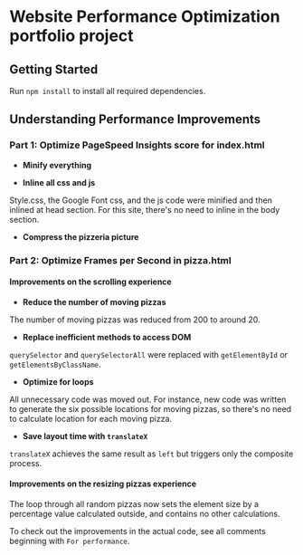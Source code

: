 # Website Performance Optimization portfolio project


## Getting Started

Run `npm install` to install all required dependencies.

## Understanding Performance Improvements

### Part 1: Optimize PageSpeed Insights score for index.html

- **Minify everything**

- **Inline all css and js**

Style.css, the Google Font css, and the js code were minified and then inlined at head section. For this site, there's no need to inline in the body section.

- **Compress the pizzeria picture**

### Part 2: Optimize Frames per Second in pizza.html

#### Improvements on the scrolling experience

- **Reduce the number of moving pizzas**

The number of moving pizzas was reduced from 200 to around 20.

- **Replace inefficient methods to access DOM**

`querySelector` and `querySelectorAll` were replaced with `getElementById` or `getElementsByClassName`.

- **Optimize for loops**

All unnecessary code was moved out. For instance, new code was written to generate the six possible locations for moving pizzas, so there's no need to calculate location for each moving pizza.

- **Save layout time with `translateX`**

`translateX` achieves the same result as `left` but triggers only the composite process.

#### Improvements on the resizing pizzas experience

The loop through all random pizzas now sets the element size by a percentage value calculated outside, and contains no other calculations.

To check out the improvements in the actual code, see all comments beginning with `For performance`.